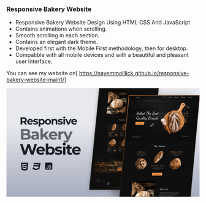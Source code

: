 ### Responsive Bakery Website

- Responsive Bakery Website Design Using HTML CSS And JavaScript
- Contains animations when scrolling.
- Smooth scrolling in each section.
- Contains an elegant dark theme.
- Developed first with the Mobile First methodology, then for desktop.
- Compatible with all mobile devices and with a beautiful and pleasant user interface.

You can see my website on[ https://nayemmolllick.github.io/responsive-bakery-website-main1/]

![preview img](/preview.png)
